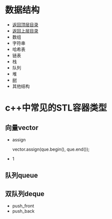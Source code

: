 # 数据结构

* [返回顶层目录](../../../SUMMARY.md)
* [返回上层目录](../data-structures-and-algorithms.md)
* 数组
* 字符串
* 哈希表
* 链表
* 栈
* 队列
* 堆
* [树](tree/tree.md)
* 其他结构



# c++中常见的STL容器类型

## 向量vector

* assign

  vector.assign(que.begin(), que.end());

* 1



## 队列queue





## 双队列deque

* push_front
* push_back